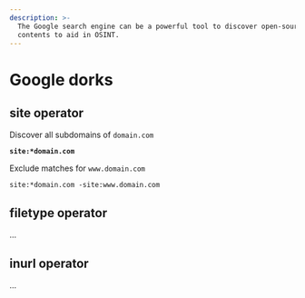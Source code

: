 ```yaml
---
description: >-
  The Google search engine can be a powerful tool to discover open-source
  contents to aid in OSINT.
---
```


# Google dorks

## site operator

Discover all subdomains of `domain.com`

<pre><code><strong>site:*domain.com
</strong></code></pre>

Exclude matches for `www.domain.com`

```markup
site:*domain.com -site:www.domain.com
```

## filetype operator

...

## inurl operator

...

